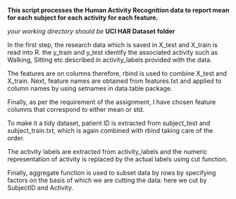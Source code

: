 **This script processes the Human Activity Recognition data to report mean for each subject for each activity for each feature.**

*your working directory should be* **UCI HAR Dataset folder** 

In the first step, the research data which is saved in X_test and X_train is read into R. 
the y_train and y_test identify the associated activity such as Walking,  Sitting etc described in activity_labels provided with the data. 

The features are on columns therefore, rbind is used to combine X_test and X_train. Next, feature names are obtained from features.txt and applied to column names by using setnames in data.table package. 

Finally, as per the requirement of the assignment, I have chosen feature columns that correspond to either mean or std. 

To make it a tidy dataset, patient ID is extracted from subject_test and subject_train.txt, which is again combined with rbind taking care of the order. 

The activity labels are extracted from activity_labels and the numeric representation of activity is replaced by the actual labels using cut function. 

Finally, aggregate function is used to subset data by rows by specifying factors on the basis of which we are cutting the data: here we cut by SubjectID and Activity. 